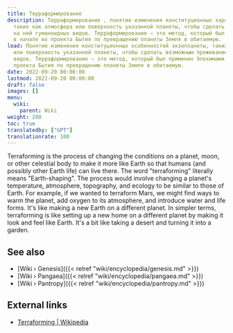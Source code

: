 ```yaml
---
title: Терраформирование
description: Терраформирование , понятие изменения конституционных характеристик экзопланеты,
  таких как атмосфера или поверхность указанной планеты, чтобы сделать возможным проживание
  на ней гуманоидных видов. Терраформирование — это метод, который был применен Элохимами
  в начале их проекта Бытия по превращению планеты Земля в обитаемую.
lead: Понятие изменения конституционных особенностей экзопланеты, таких как атмосфера
  или поверхность указанной планеты, чтобы сделать возможным проживание на ней гуманоидных
  видов. Терраформирование — это метод, который был применен Элохимами в начале их
  проекта Бытия по превращению планеты Земля в обитаемую.
date: 2022-09-20 00:00:00
lastmod: 2022-09-20 00:00:00
draft: false
images: []
menu:
  wiki:
    parent: Wiki
weight: 200
toc: true
translatedby: ["GPT"]
translationrate: 100
---
```


Terraforming is the process of changing the conditions on a planet, moon, or other celestial body to make it more like Earth so that humans (and possibly other Earth life) can live there. The word "terraforming" literally means "Earth-shaping". The process would involve changing a planet's temperature, atmosphere, topography, and ecology to be similar to those of Earth. For example, if we wanted to terraform Mars, we might find ways to warm the planet, add oxygen to its atmosphere, and introduce water and life forms. It's like making a new Earth on a different planet. In simpler terms, terraforming is like setting up a new home on a different planet by making it look and feel like Earth. It's a bit like taking a desert and turning it into a garden.

## See also

- [Wiki › Genesis]({{< relref "wiki/encyclopedia/genesis.md" >}})
- [Wiki › Pangaea]({{< relref "wiki/encyclopedia/pangaea.md" >}})
- [Wiki › Pantropy]({{< relref "wiki/encyclopedia/pantropy.md" >}})

## External links

- [Terraforming | Wikipedia](https://en.wikipedia.org/wiki/Terraforming)
